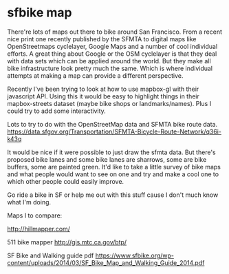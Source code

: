 sfbike map
===========

There're lots of maps out there to bike around San Francisco. From a recent nice print one recently published by the SFMTA to digital maps like OpenStreetmaps cyclelayer, Google Maps and a number of cool individual efforts. A great thing about Google or the OSM cyclelayer is that they deal with data sets which can be applied around the world.  But they make all bike infrastructure look pretty much the same.  Which is where individual attempts at making a map can provide a different perspective.  

Recently I've been trying to look at how to use mapbox-gl with their javascript API.  Using this it would be easy to highlight things in their mapbox-streets dataset (maybe bike shops or landmarks/names).  Plus I could try to add some interactivity.

Lots to try to do with the OpenStreetMap data and SFMTA bike route data. https://data.sfgov.org/Transportation/SFMTA-Bicycle-Route-Network/q36i-k43q

It would be nice if it were possible to just draw the sfmta data. But there's proposed bike lanes and some bike lanes are sharrows, some are bike buffers, some are painted green.  It'd like to take a little survey of bike maps and what people would want to see on one and try and make a cool one to which other people could easily improve.

Go ride a bike in SF or help me out with this stuff cause I don't much know what I'm doing.


Maps I to compare:

http://hillmapper.com/


511 bike mapper http://gis.mtc.ca.gov/btp/

SF Bike and Walking guide pdf https://www.sfbike.org/wp-content/uploads/2014/03/SF_Bike_Map_and_Walking_Guide_2014.pdf
